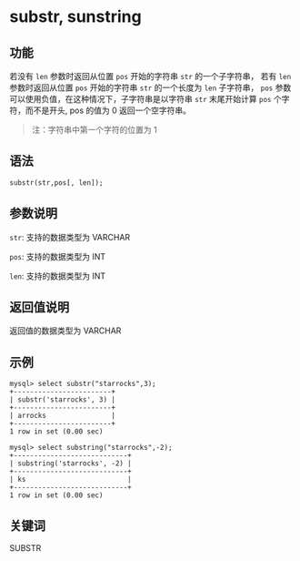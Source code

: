# substr, sunstring

## 功能

若没有 `len` 参数时返回从位置 `pos` 开始的字符串 `str` 的一个子字符串， 若有 `len` 参数时返回从位置 `pos` 开始的字符串 `str` 的一个长度为 `len` 子字符串， `pos` 参数可以使用负值，在这种情况下，子字符串是以字符串 `str` 末尾开始计算 `pos` 个字符，而不是开头, pos 的值为 0 返回一个空字符串。

> 注：字符串中第一个字符的位置为 1

## 语法

```Haskell
substr(str,pos[, len]);
```

## 参数说明

`str`: 支持的数据类型为 VARCHAR

`pos`: 支持的数据类型为 INT

`len`: 支持的数据类型为 INT

## 返回值说明

返回值的数据类型为 VARCHAR

## 示例

```Plain Text
mysql> select substr("starrocks",3);
+------------------------+
| substr('starrocks', 3) |
+------------------------+
| arrocks                |
+------------------------+
1 row in set (0.00 sec)

mysql> select substring("starrocks",-2);
+----------------------------+
| substring('starrocks', -2) |
+----------------------------+
| ks                         |
+----------------------------+
1 row in set (0.00 sec)
```

## 关键词

SUBSTR
